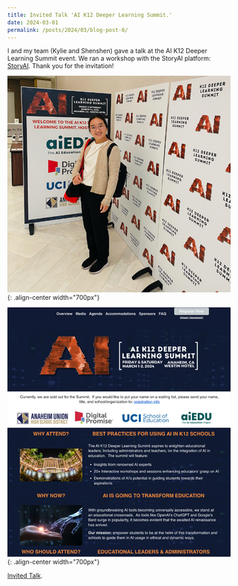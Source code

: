 ```yaml
---
title: Invited Talk 'AI K12 Deeper Learning Summit.'
date: 2024-03-01
permalink: /posts/2024/03/blog-post-8/
---
```


I and my team (Kylie and Shenshen) gave a talk at the AI K12 Deeper Learning Summit event.
We ran a workshop with the StoryAI platform: [StoryAI](https://story-ai.co/index.html#/).
Thank you for the invitation!

![AI Summit](/images/aisummit-ariel.png){: .align-center width="700px"}

![AI Summit](/images/aisummit.png){: .align-center width="700px"}

[Invited Talk](https://web.cvent.com/event/878601bf-fb79-4341-ae2f-e319ac3d1c2f/websitePage:5a84a07b-ec3d-435e-a8c6-9ab7d293d6bc).
